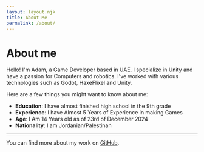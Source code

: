```yaml
---
layout: layout.njk
title: About Me
permalink: /about/
---
```

# About me
Hello! I'm Adam, a Game Developer based in UAE. I specialize in Unity and have a passion for Computers and robotics. 
I've worked with various technologies such as Godot, HaxeFlixel and Unity.

Here are a few things you might want to know about me:
- **Education**: I have almost finished high school in the 9th grade
- **Experience**: I have Almost 5 Years of Experience in making Games
- **Age**: I Am 14 Years old as of 23rd of December 2024
- **Nationality**: I am Jordanian/Palestinan
---
You can find more about my work on [GitHub](https://github.com/AdamAlNajar).
